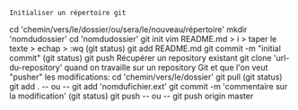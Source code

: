     Initialiser un répertoire git
cd 'chemin/vers/le/dossier/ou/sera/le/nouveau/répertoire'
mkdir 'nomdudossier'
cd 'nomdudossier'
git init
vim README.md
    > i
    > taper le texte
    > echap
    > :wq
(git status)
git add README.md
git commit -m "initial commit"
(git status)
git push
    Récupérer un repository existant
git clone 'url-du-repository'
    quand on travaille sur un repository Git et que l'on veut "pusher" les modifications:
cd 'chemin/vers/le/dossier'
git pull
(git status)
git add .    -- ou --    git add 'nomdufichier.ext'
git commit -m 'commentaire sur la modification'
(git status)
git push   -- ou --   git push origin master
